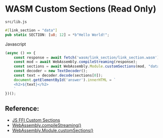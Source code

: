 # WASM Custom Sections (Read Only)

`src/lib.js`
```rust
#[link_section = "data"]
pub static SECTION: [u8; 12] = *b"Hello World!";
```

Javascript
```javascript
(async () => {
    const response = await fetch('wasm/link_section/link_section.wasm');
    const mod = await WebAssembly.compileStreaming(response);
    const sections = await WebAssembly.Module.customSections(mod, "data");
    const decoder = new TextDecoder();
    const text = decoder.decode(sections[0]);
    document.getElementById('answer').innerHTML = `
    <h2>${text}</h2>
    `
})();
```

<div id="answer"></div>

## Reference:
- [JS FFI Custom Sections](https://rustwasm.github.io/docs/book/reference/js-ffi.html#custom-sections)
- [WebAssembly.compileStreaming()](https://developer.mozilla.org/en-US/docs/Web/JavaScript/Reference/Global_Objects/WebAssembly/compileStreaming)
- [WebAssembly.Module.customSections()](https://developer.mozilla.org/en-US/docs/Web/JavaScript/Reference/Global_Objects/WebAssembly/Module/customSections)
<script>
(async () => {
    var importObject = {};
    const response = await fetch('wasm/link_section/link_section.wasm');
    const bytes = await response.arrayBuffer();
    const { instance } = await WebAssembly.instantiate(bytes, importObject);
    
    console.log({ response, bytes, instance});
    /*
    const response = await fetch('wasm/link_section/link_section.wasm');
    const mod = await WebAssembly.compileStreaming(response);
    const sections = await WebAssembly.Module.customSections(mod, "data");
    const decoder = new TextDecoder();
    const text = decoder.decode(sections[0]);
    console.log({ response, mod, sections })
    document.getElementById('answer').innerHTML = `
    <h2>${text}</h2>
    `
    */
})();
</script>
